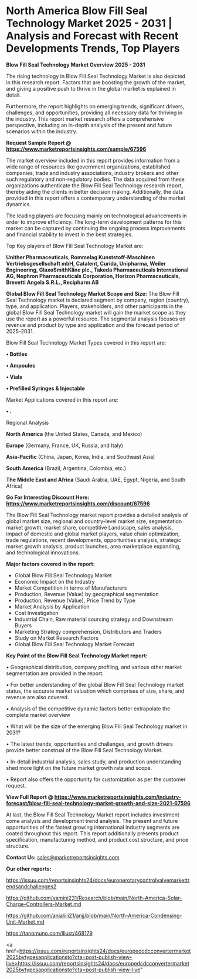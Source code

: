 # North America Blow Fill Seal Technology Market 2025 - 2031 | Analysis and Forecast with Recent Developments Trends, Top Players

<Strong> Blow Fill Seal Technology Market Overview 2025 - 2031</strong>

The rising technology in Blow Fill Seal Technology Market is also depicted in this research report. Factors that are boosting the growth of the market, and giving a positive push to thrive in the global market is explained in detail.

Furthermore, the report highlights on emerging trends, significant drivers, challenges, and opportunities, providing all necessary data for thriving in the industry. This report market research offers a comprehensive perspective, including an in-depth analysis of the present and future scenarios within the industry.

<strong>Request Sample Report @ <a href=https://www.marketreportsinsights.com/sample/67596>https://www.marketreportsinsights.com/sample/67596</a></strong>

The market overview included in this report provides information from a wide range of resources like government organizations, established companies, trade and industry associations, industry brokers and other such regulatory and non-regulatory bodies. The data acquired from these organizations authenticate the Blow Fill Seal Technology research report, thereby aiding the clients in better decision making. Additionally, the data provided in this report offers a contemporary understanding of the market dynamics.

The leading players are focusing mainly on technological advancements in order to improve efficiency. The long-term development patterns for this market can be captured by continuing the ongoing process improvements and financial stability to invest in the best strategies.

Top Key players of Blow Fill Seal Technology Market are:

<strong>Unither Pharmaceuticals, Rommelag Kunststoff-Maschinen Vertriebsgesellschaft mbH, Catalent, Curida, Unipharma, Weiler Engineering, GlaxoSmithKline plc., Takeda Pharmaceuticals International AG, Nephron Pharmaceuticals Corporation, Horizon Pharmaceuticals, Brevetti Angela S.R.L., Recipharm AB</strong>

<strong><b>Global Blow Fill Seal Technology Market Scope and Size:</b></strong>
The Blow Fill Seal Technology market is declared segment by company, region (country), type, and application. Players, stakeholders, and other participants in the global Blow Fill Seal Technology market will gain the market scope as they use the report as a powerful resource. The segmental analysis focuses on revenue and product by type and application and the forecast period of 2025-2031.

Blow Fill Seal Technology Market Types covered in this report are:

<strong>• Bottles

• Ampoules

• Vials

• Prefilled Syringes & Injectable</strong>

Market Applications covered in this report are:

<strong>• .</strong> 

Regional Analysis

<strong>North America</strong> (the United States, Canada, and Mexico)

<strong>Europe</strong> (Germany, France, UK, Russia, and Italy)

<strong>Asia-Pacific</strong> (China, Japan, Korea, India, and Southeast Asia)

<strong>South America</strong> (Brazil, Argentina, Colombia, etc.)

<strong>The Middle East and Africa</strong> (Saudi Arabia, UAE, Egypt, Nigeria, and South Africa)

<strong>Go For Interesting Discount Here: <a href=https://www.marketreportsinsights.com/discount/67596>https://www.marketreportsinsights.com/discount/67596</a></strong>

The Blow Fill Seal Technology market report provides a detailed analysis of global market size, regional and country-level market size, segmentation market growth, market share, competitive Landscape, sales analysis, impact of domestic and global market players, value chain optimization, trade regulations, recent developments, opportunities analysis, strategic market growth analysis, product launches, area marketplace expanding, and technological innovations.

<strong><b>Major factors covered in the report:</b></strong>
<ul>
  <li>Global Blow Fill Seal Technology Market </li>
  <li>Economic Impact on the Industry</li>
  <li>Market Competition in terms of Manufacturers</li>
  <li>Production, Revenue (Value) by geographical segmentation</li>
  <li>Production, Revenue (Value), Price Trend by Type</li>
  <li>Market Analysis by Application</li>
  <li>Cost Investigation</li>
  <li>Industrial Chain, Raw material sourcing strategy and Downstream Buyers</li>
  <li>Marketing Strategy comprehension, Distributors and Traders</li>
  <li>Study on Market Research Factors</li>
  <li>Global Blow Fill Seal Technology Market Forecast</li>
</ul>

<strong><b>Key Point of the Blow Fill Seal Technology Market report:</b></strong>

• Geographical distribution, company profiling, and various other market segmentation are provided in the report.

• For better understanding of the global Blow Fill Seal Technology market status, the accurate market valuation which comprises of size, share, and revenue are also covered.

• Analysis of the competitive dynamic factors better extrapolate the complete market overview

• What will be the size of the emerging Blow Fill Seal Technology market in 2031?

• The latest trends, opportunities and challenges, and growth drivers provide better construal of the Blow Fill Seal Technology Market.

• In-detail industrial analysis, sales study, and production understanding shed more light on the future market growth rate and scope.

• Report also offers the opportunity for customization as per the customer request.

<strong><b>View Full Report @ <a href=https://www.marketreportsinsights.com/industry-forecast/blow-fill-seal-technology-market-growth-and-size-2021-67596>https://www.marketreportsinsights.com/industry-forecast/blow-fill-seal-technology-market-growth-and-size-2021-67596</a></b></strong>


At last, the Blow Fill Seal Technology Market report includes investment come analysis and development trend analysis. The present and future opportunities of the fastest growing international industry segments are coated throughout this report. This report additionally presents product specification, manufacturing method, and product cost structure, and price structure.

<strong>Contact Us:</strong>
sales@marketreportsinsights.com

<strong>Our other reports:</strong>

<a href=https://issuu.com/reportsinsights24/docs/europerotarycontrolvalvemarkettrendsandchallenges2>https://issuu.com/reportsinsights24/docs/europerotarycontrolvalvemarkettrendsandchallenges2</a>

<a href=https://github.com/yamini231/Research/blob/main/North-America-Solar-Charge-Controllers-Market.md>https://github.com/yamini231/Research/blob/main/North-America-Solar-Charge-Controllers-Market.md</a>

<a href=https://github.com/anjaliiii21/anjj/blob/main/North-America-Condensing-Unit-Market.md>https://github.com/anjaliiii21/anjj/blob/main/North-America-Condensing-Unit-Market.md</a>

<a href=https://tanomuno.com/illust/468179>https://tanomuno.com/illust/468179</a>

<a href=https://issuu.com/reportsinsights24/docs/europedcdcconvertermarket2025bytypesapplicationsto?cta=post-publish-view-live>https://issuu.com/reportsinsights24/docs/europedcdcconvertermarket2025bytypesapplicationsto?cta=post-publish-view-live</a>"
